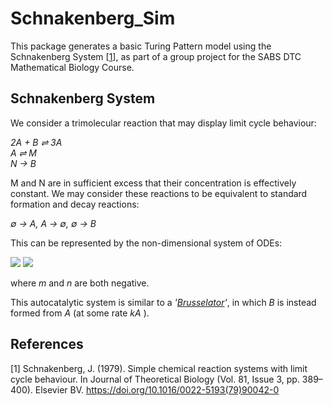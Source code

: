 # Schnakenberg_Sim

This package generates a basic Turing Pattern model using the Schnakenberg System [[1](#references)], as part of a group project for the SABS DTC Mathematical Biology Course.

## Schnakenberg System

We consider a trimolecular reaction that may display limit cycle behaviour:

_2A + B ⇌ 3A_  
_A ⇌ M_  
_N → B_  

M and N are in sufficient excess that their concentration is effectively constant. We may consider these reactions to be equivalent to standard formation and decay reactions: 

_∅ → A, A → ∅, ∅ → B_

This can be represented by the non-dimensional system of ODEs:

<img src="https://render.githubusercontent.com/render/math?math=\frac{da}{dt} = a(t)^{2}b(t) - a(t) - n">

<img src="https://render.githubusercontent.com/render/math?math=\frac{db}{dt} = - a(t)^{2}b(t) - m">

where _m_ and _n_ are both negative.

This autocatalytic system is similar to a _'[Brusselator](https://en.wikipedia.org/wiki/Brusselator)'_, in which _B_ is instead formed from _A_ (at some rate _kA_ ).

## References

[1] Schnakenberg, J. (1979). Simple chemical reaction systems with limit cycle behaviour. In Journal of Theoretical Biology (Vol. 81, Issue 3, pp. 389–400). Elsevier BV. https://doi.org/10.1016/0022-5193(79)90042-0

